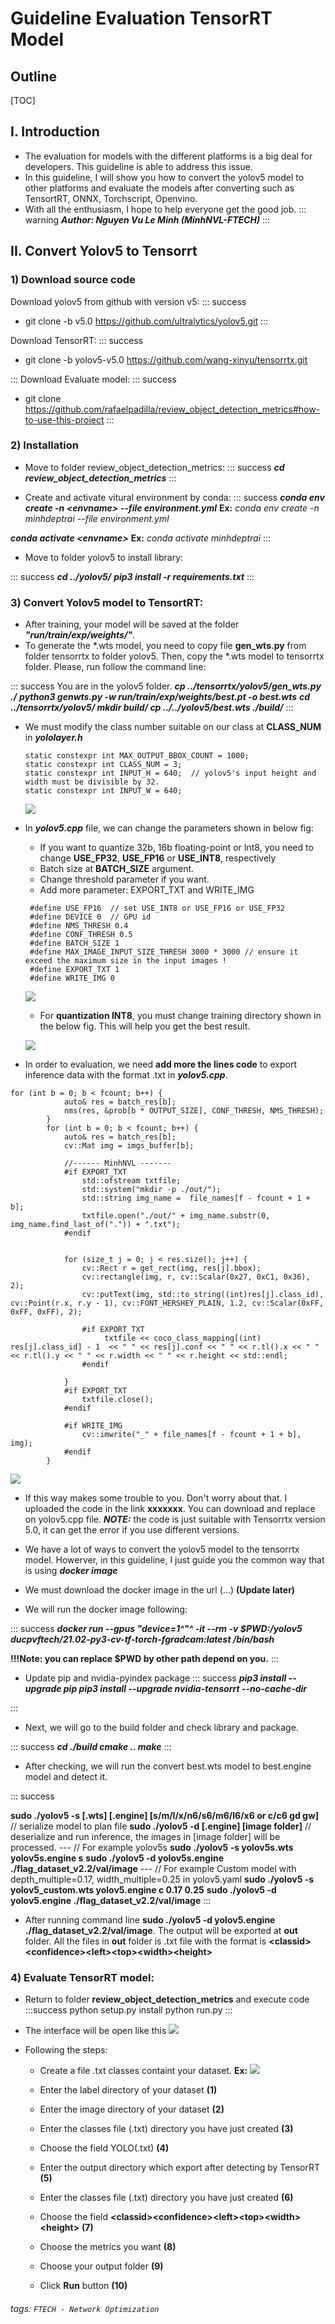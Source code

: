 # Guideline Evaluation TensorRT Model

## Outline
[TOC]


## I. Introduction
- The evaluation for models with the different platforms is a big deal for developers. This guideline is able to address this issue. 
- In this guideline, I will show you how to convert the yolov5 model to other platforms and evaluate the models after converting such as TensortRT, ONNX, Torchscript, Openvino.
- With all the enthusiasm, I hope to help everyone get the good job.
:::    warning
***Author: Nguyen Vu Le Minh (MinhNVL-FTECH)***
:::



## II. Convert Yolov5 to Tensorrt

### 1) Download source code

Download yolov5 from github with version v5:
:::    success
- git clone -b v5.0 https://github.com/ultralytics/yolov5.git
:::


Download TensorRT:
:::    success
- git clone -b yolov5-v5.0 https://github.com/wang-xinyu/tensorrtx.git

:::
Download Evaluate model:
:::    success
- git clone https://github.com/rafaelpadilla/review_object_detection_metrics#how-to-use-this-project
:::

### 2) Installation

- Move to folder review_object_detection_metrics:
:::    success
***cd review_object_detection_metrics***
:::


- Create and activate vitural environment by conda:
:::  success
***conda env create -n \<envname> --file environment.yml***
**Ex:** *conda env create -n minhdeptrai --file environment.yml*
    
***conda activate \<envname>***
**Ex:** *conda activate minhdeptrai*
:::

- Move to folder yolov5 to install library:
    
:::    success
***cd .\./yolov5/***
***pip3 install -r requirements.txt***
:::   
    
### 3) Convert Yolov5 model to TensortRT:

- After training, your model will be saved at the folder ***"run/train/exp/weights/"***. 
- To generate the *.wts model, you need to copy file **gen_wts\.py** from folder tensorrtx to folder yolov5. Then, copy the *.wts model to tensorrtx folder. Please, run follow the command line:
    
:::    success
You are in the yolov5 folder.
***cp .\./tensorrtx/yolov5/gen_wts.py ./***
***python3 genwts.py -w run/train/exp/weights/best.pt -o best.wts***
***cd .\./tensorrtx/yolov5/
mkdir build/
cp .\./.\./yolov5/best.wts ./build/***
:::       

- We must modify the class number suitable on our class at **CLASS_NUM** in ***yololayer.h***
     ```
     static constexpr int MAX_OUTPUT_BBOX_COUNT = 1000;
    static constexpr int CLASS_NUM = 3;
    static constexpr int INPUT_H = 640;  // yolov5's input height and width must be divisible by 32.
    static constexpr int INPUT_W = 640;
    ```
    ![](https://i.imgur.com/iySpjd2.png)

- In ***yolov5.cpp*** file, we can change the parameters shown in below fig:
    - If you want to quantize 32b, 16b floating-point or Int8, you need to change **USE_FP32**, **USE_FP16** or **USE_INT8**, respectively
    - Batch size at **BATCH_SIZE** argument.
    - Change threshold parameter if you want.
    - Add more parameter: EXPORT_TXT and WRITE_IMG
   ``` 
    #define USE_FP16  // set USE_INT8 or USE_FP16 or USE_FP32
    #define DEVICE 0  // GPU id
    #define NMS_THRESH 0.4
    #define CONF_THRESH 0.5
    #define BATCH_SIZE 1
    #define MAX_IMAGE_INPUT_SIZE_THRESH 3000 * 3000 // ensure it exceed the maximum size in the input images !
    #define EXPORT_TXT 1 
    #define WRITE_IMG 0 
   ```
    ![](https://i.imgur.com/9ZmttfY.png)
    
    - For **quantization INT8**, you must change training directory shown in the below fig. This will help you get the best result. 
    
    ![](https://i.imgur.com/OQAFuhX.png)

    
    
- In order to evaluation, we need **add more the lines code** to export inference data with the format .txt in ***yolov5.cpp***.
``` 
for (int b = 0; b < fcount; b++) {
            auto& res = batch_res[b];
            nms(res, &prob[b * OUTPUT_SIZE], CONF_THRESH, NMS_THRESH);
        }
        for (int b = 0; b < fcount; b++) {
            auto& res = batch_res[b];
            cv::Mat img = imgs_buffer[b];

            //------ MinhNVL -------
            #if EXPORT_TXT
                std::ofstream txtfile;
                std::system("mkdir -p ./out/");
                std::string img_name =  file_names[f - fcount + 1 + b];
                txtfile.open("./out/" + img_name.substr(0, img_name.find_last_of(".")) + ".txt");
            #endif


            for (size_t j = 0; j < res.size(); j++) {
                cv::Rect r = get_rect(img, res[j].bbox);
                cv::rectangle(img, r, cv::Scalar(0x27, 0xC1, 0x36), 2);
                cv::putText(img, std::to_string((int)res[j].class_id), cv::Point(r.x, r.y - 1), cv::FONT_HERSHEY_PLAIN, 1.2, cv::Scalar(0xFF, 0xFF, 0xFF), 2);

                #if EXPORT_TXT
                     txtfile << coco_class_mapping[(int) res[j].class_id] - 1  << " " << res[j].conf << " " << r.tl().x << " " << r.tl().y << " " << r.width << " " << r.height << std::endl;
                #endif

            }
            #if EXPORT_TXT
                txtfile.close();
            #endif

            #if WRITE_IMG
                cv::imwrite("_" + file_names[f - fcount + 1 + b], img);
            #endif
        }
```    
![](https://i.imgur.com/jz1HqWc.png)
    
- If this way makes some trouble to you. Don't worry about that. I uploaded the code in the link **xxxxxxx**. You can download and replace on yolov5.cpp file. ***NOTE:*** the code is just suitable with Tensorrtx version 5.0, it can get the error if you use different versions.

    
- We have a lot of ways to convert the yolov5 model to the tensorrtx model. Howerver, in this guideline, I just guide you the common way that is using ***docker image***
    
- We must download the docker image in the url (...) **(Update later)**
- We will run the docker image following:

:::    success
***docker run --gpus "device=1^"^ -it --rm -v $PWD:/yolov5 ducpvftech/21.02-py3-cv-tf-torch-fgradcam:latest /bin/bash***

    
**!!!Note: you can replace $PWD by other path depend on you.**
:::

- Update pip and nvidia-pyindex package
:::    success
***pip3 install --upgrade pip
    pip3 install --upgrade nvidia-tensorrt --no-cache-dir***

:::  
    
- Next, we will go to the build folder and check library and package.
    
:::    success
***cd ./build
cmake ..
make***
:::      

- After checking, we will run the convert best.wts model to best.engine model and detect it.


:::    success


**sudo ./yolov5 -s [.wts] [.engine] [s/m/l/x/n6/s6/m6/l6/x6 or c/c6 gd gw]**  // serialize model to plan file
**sudo ./yolov5 -d [.engine] [image folder]**  // deserialize and run inference, the images in [image folder] will be processed.
     ---
// For example yolov5s
**sudo ./yolov5 -s yolov5s.wts yolov5s.engine s**
**sudo ./yolov5 -d yolov5s.engine ./flag_dataset_v2.2/val/image**
    ---
// For example Custom model with depth_multiple=0.17, width_multiple=0.25 in yolov5.yaml
**sudo ./yolov5 -s yolov5_custom.wts yolov5.engine c 0.17 0.25**
**sudo ./yolov5 -d yolov5.engine ./flag_dataset_v2.2/val/image** 
:::

- After running command line **sudo ./yolov5 -d yolov5.engine ./flag_dataset_v2.2/val/image**. The output will be exported at **out** folder. All the files in **out** folder is .txt file with the format is **\<classid>\<confidence>\<left>\<top>\<width>\<height>**

### 4) Evaluate TensorRT model:

- Return to folder **review_object_detection_metrics** and execute code
:::success
python setup.py install
python run.py
:::
- The interface will be open like this
![](https://i.imgur.com/FtJQAg8.png)

- Following the steps:
    - Create a file .txt classes containt your dataset. **Ex:**
            ![](https://i.imgur.com/Wo9uRIV.png)
            
    - Enter the label directory of your dataset **(1)**
    - Enter the image directory of your dataset **(2)**
    - Enter the classes file (.txt) directory you have just created **(3)**
    - Choose the field YOLO(.txt) **(4)**
    - Enter the output directory which export after detecting by TensorRT **(5)**
    - Enter the classes file (.txt) directory you have just created **(6)**
    - Choose the field **\<classid>\<confidence>\<left>\<top>\<width>\<height>** **(7)**
    - Choose the metrics you want **(8)**
    - Choose your output folder **(9)**
    - Click **Run** button **(10)**

    
######  tags: `FTECH - Network Optimization`
